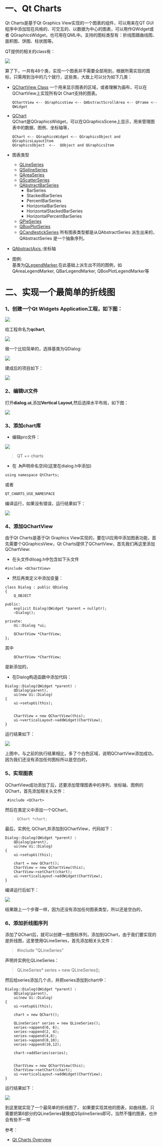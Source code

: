 
# 一、Qt Charts
Qt Charts是基于Qt Graphics View实现的一个图表的组件，可以用来在QT GUI程序中添加现在风格的、可交互的、以数据为中心的图表，可以用作QWidget或者 QGraphicsWidget，也可用在QML中。支持的图标类型有：折线图跟曲线图、面积图、饼图、柱状图等。

QT提供的相关的class有：

![](img/Cpp_class.png)                 

算了下，一共有48个类，实现一个图表并不需要全部用到，根据所需实现的图标，只需用到当中的几个就行，这些类，大致上可以分为如下几类：
* [QChartView Class](https://doc.qt.io/qt-5/qchartview.html)
一个用来显示图表的区域，或者理解为画布，可以在QChartView上实现所有Qt Chart支持的图表。
    ```
    QChartView <-- QGraphicsView <-- QAbstractScrollArea <-- QFrame <-- QWidget
    ```

* [QChart](https://doc.qt.io/qt-5/qchart.html)                   
  QChart是QGraphicsWidget，可以在QGraphicsScene上显示，用来管理图表中的数据、图例、坐标轴等，
  ```
  QChart <-- QGraphicsWidget <-- QGraphicsObject and QGraphicsLayoutItem
  QGraphicsObject  <--  QObject and QGraphicsItem
  ```
*  图表类型
    * [QLineSeries](https://doc.qt.io/qt-5/qlineseries.html)
    * [QSplineSeries](https://doc.qt.io/qt-5/qsplineseries.html)
    * [QAreaSeries]()
    * [QScatterSeries]()
    * [QAbstractBarSeries](https://doc.qt.io/qt-5/qml-qtcharts-abstractbarseries.html)
      * BarSeries
      * StackedBarSeries 
      * PercentBarSeries
      * HorizontalBarSeries
      *  HorizontalStackedBarSeries 
      *  HorizontalPercentBarSeries
    * [QPieSeries ]()
    * [QBoxPlotSeries ]()
    * [QCandlestickSeries]()
  所有图表类型都是从QAbstractSeries 派生出来的，QAbstractSeries 是一个抽象序列，
* [QAbstractAxis ]():坐标轴
* 图例:               
  基类为[QLegendMarker](https://doc.qt.io/qt-5/qlegendmarker.html),在此基础上派生出不同的图例，如QAreaLegendMarker, QBarLegendMarker, QBoxPlotLegendMarker等

# 二、实现一个最简单的折线图
### 1、创建一个Qt Widgets Application工程，如下图：

![](img/create_project.png)

给工程命名为**qchart**,

![](img/name_project.png)

做一个比较简单的，选择基类为QDialog:

![](img/dialog_project.png)

建成后的项目如下：

![](img/project_overview.png)

### 2、编辑UI文件
打开**dialog.ui**,添加**Vertical Layout**,然后选择水平布局，如下图：

![](img/edit_ui_file.png)

### 3、添加chart库
* 编辑pro文件：
  

![](img/edit_pro_file.png)

> QT += charts

* 在 **.h**声明命名空间(这里在dialog.h中添加)
  
```
using namespace QtCharts;
```
或者
```
QT_CHARTS_USE_NAMESPACE
```

编译运行，如果没有错误，运行结果如下：

![](img/init.png)

### 4、添加QChartView                     
由于Qt Charts是基于Qt Graphics View实现的，要在UI应用中添加图表功能，首先需要个QGraphicsView，Qt Charts提供了QChartView，首先我们再这里添加QChartView:
* 在头文件diloag.h中包含如下头文件
```
#include <QChartView>
```
* 然后再类定义中添加变量：
```
class Dialog : public QDialog
{
    Q_OBJECT

public:
    explicit Dialog(QWidget *parent = nullptr);
    ~Dialog();

private:
    Ui::Dialog *ui;

    QChartView *ChartView;
};
```
其中
```
    QChartView *ChartView;
```
是新添加的，

* 在Dialog构造函数中添加代码：
```
Dialog::Dialog(QWidget *parent) :
    QDialog(parent),
    ui(new Ui::Dialog)
{
    ui->setupUi(this);


    ChartView = new QChartView(this);
    ui->verticalLayout->addWidget(ChartView);
}
```

运行结果如下：

![](img/add_chartView.png)

上图中，与之前的执行结果相比，多了个白色区域，说明QChartView添加成功，因为我们还没有添加任何图标所以是空白的，

### 5、实现图表
QChartView成功添加了后，还要添加管理图表中的序列、坐标轴、图例的QChart，首先添加相关头文件：
```
 #include <QChart>
```

 然后在类定义中添加一个QChart，
>     QChart *chart;

最后，实例化 QChart,并添加到QChartView，代码如下：
```
Dialog::Dialog(QWidget *parent) :
    QDialog(parent),
    ui(new Ui::Dialog)
{
    ui->setupUi(this);

    chart = new QChart();
    ChartView = new QChartView(this);
    ChartView->setChart(chart);
    ui->verticalLayout->addWidget(ChartView);
}
```
编译运行后如下：

![](img/with_qchart.png)

结果跟上一个步骤一样，因为还没有添加任何图表类型，所以还是空白的，

### 6、添加折线图序列
添加了QChart后，就可以创建一些图标序列，添加到QChart，由于我们要实现的是折线图，这里使用QLineSeries，首先添加相关头文件：
 > #include "QLineSeries"

声明并实例化QLineSeries：
 > QLineSeries* series = new QLineSeries();

然后给series添加几个点，并把series添加到chart中：
```
Dialog::Dialog(QWidget *parent) :
    QDialog(parent),
    ui(new Ui::Dialog)
{
    ui->setupUi(this);

    chart = new QChart();

    QLineSeries* series = new QLineSeries();
    series->append(0, 6);
    series->append(2, 4);
    series->append(4,8);
    series->append(8,10);
    series->append(10,12);

    chart->addSeries(series);


    ChartView = new QChartView(this);
    ChartView->setChart(chart);
    ui->verticalLayout->addWidget(ChartView);
}
```
运行结果如下：

![](img/linechart.png)

到这里就实现了一个最简单的折线图了，
如果要实现其他的图表，如曲线图，只需要把第6部分的QLineSeries替换成QSplineSeries即可，当然不懂的图表，也许会有些不一样


参考：
* [Qt Charts Overview](https://doc.qt.io/qt-5/qtcharts-overview.html)




